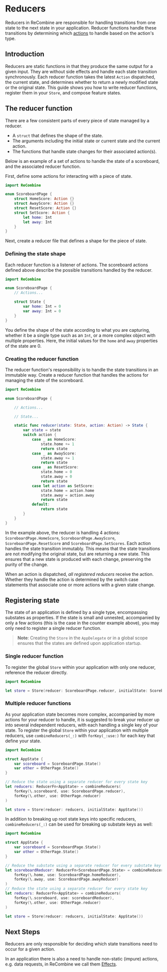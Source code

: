 # Reducers

Reducers in ReCombine are responsible for handling transitions from one state to the next state in your application. Reducer functions handle these transitions by determining which [actions](./actions.html) to handle based on the action's type.

## Introduction

Reducers are static functions in that they produce the same output for a given input. They are without side effects and handle each state transition synchronously. Each reducer function takes the latest `Action` dispatched, the current state, and determines whether to return a newly modified state or the original state. This guide shows you how to write reducer functions, register them in your `Store`, and compose feature states.

## The reducer function

There are a few consistent parts of every piece of state managed by a reducer.

- A `struct` that defines the shape of the state.
- The arguments including the initial state or current state and the current action.
- The functions that handle state changes for their associated action(s).

Below is an example of a set of actions to handle the state of a scoreboard, and the associated reducer function.

First, define some actions for interacting with a piece of state.

```swift
import ReCombine

enum ScoreboardPage {
    struct HomeScore: Action {}
    struct AwayScore: Action {}
    struct ResetScore: Action {}
    struct SetScore: Action {
        let home: Int
        let away: Int
    }
}
```

Next, create a reducer file that defines a shape for the piece of state.

### Defining the state shape

Each reducer function is a listener of actions. The scoreboard actions defined above describe the possible transitions handled by the reducer.

```swift
import ReCombine

enum ScoreboardPage {
    // Actions...

    struct State {
        var home: Int = 0
        var away: Int = 0
    }
}
```

You define the shape of the state according to what you are capturing, whether it be a single type such as an `Int`, or a more complex object with multiple properties.  Here, the initial values for the `home` and `away` properties of the state are 0.

### Creating the reducer function

The reducer function's responsibility is to handle the state transitions in an immutable way. Create a reducer function that handles the actions for managing the state of the scoreboard.

```swift 
import ReCombine

enum ScoreboardPage {

    // Actions...

    // State...

    static func reducer(state: State, action: Action) -> State {
        var state = state
        switch action {
            case _ as HomeScore:
                state.home += 1
                return state
            case _ as AwayScore:
                state.away += 1
                return state
            case _ as ResetScore:
                state.home = 0
                state.away = 0
                return state
            case let action as SetScore:
                state.home = action.home
                state.away = action.away
                return state
            default:
                return state
        }
    }
}
```

In the example above, the reducer is handling 4 actions: `ScoreboardPage.HomeScore`, `ScoreboardPage.AwayScore`, `ScoreboardPage.ResetScore` and `ScoreboardPage.SetScores`. Each action handles the state transition immutably. This means that the state transitions are not modifying the original state, but are returning a new state. This ensures that a new state is produced with each change, preserving the purity of the change.

When an action is dispatched, _all registered reducers_ receive the action. Whether they handle the action is determined by the switch case statements that associate one or more actions with a given state change.

## Registering state

The state of an application is defined by a single type, encompassing substates as properties. If the state is small and unnested, accompanied by only a few actions (this is the case in the counter example above), you may only need to register a single reducer function. 

> **Note**: Creating the `Store` in the `AppDelegate` or in a global scope ensures that the states are defined upon application startup.

### Single reducer function

To register the global `Store` within your application with only one reducer, reference the reducer directly.

```swift
import ReCombine

let store = Store(reducer: ScoreboardPage.reducer, initialState: ScoreboardPage.State())
```

### Multiple reducer functions

As your application state becomes more complex, accompanied by more actions for your reducer to handle, it is suggested to break your reducer up into several independent reducers, with each handling a single key of your state.  To register the global `Store` within your application with multiple reducers, use `combineReducers(_:)` with `forKey(_:use:)` for each key that define your state.

```swift
import ReCombine

struct AppState {
    var scoreboard = ScoreboardPage.State()
    var other = OtherPage.State()
}

// Reduce the state using a separate reducer for every state key
let reducers: ReducerFn<AppState> = combineReducers(
    forKey(\.scoreboard, use: ScoreboardPage.reducer),
    forKey(\.other, use: OtherPage.reducer)
)

let store = Store(reducer: reducers, initialState: AppState())
```

In addition to breaking up root state keys into specific reducers, `combineReducers(_:)` can be used for breaking up substate keys as well:

```swift
import ReCombine

struct AppState {
    var scoreboard = ScoreboardPage.State()
    var other = OtherPage.State()
}

// Reduce the substate using a separate reducer for every substate key
let scoreboardReducer: ReducerFn<ScoreboardPage.State> = combineReducers(
    forKey(\.home, use: ScoreboardPage.homeReducer),
    forKey(\.away, use: ScoreboardPage.awayReducer)
)
// Reduce the state using a separate reducer for every state key
let reducers: ReducerFn<AppState> = combineReducers(
    forKey(\.scoreboard, use: scoreboardReducer),
    forKey(\.other, use: OtherPage.reducer)
)

let store = Store(reducer: reducers, initialState: AppState())
```

## Next Steps

Reducers are only responsible for deciding which state transitions need to occur for a given action.

In an application there is also a need to handle non-static (impure) actions, e.g. data requests, in ReCombine we call them [Effects](./effects.html).


